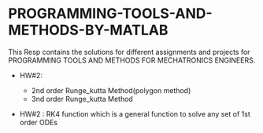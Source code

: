 # PROGRAMMING-TOOLS-AND-METHODS-BY-MATLAB
This Resp contains the solutions for different assignments and projects for PROGRAMMING TOOLS AND METHODS FOR MECHATRONICS ENGINEERS.
- HW#2: 
  - 2nd order Runge_kutta Method(polygon method)
  - 3nd order Runge_kutta Method
 
- HW#2 : RK4 function which is a general function to solve any set of 1st order ODEs
